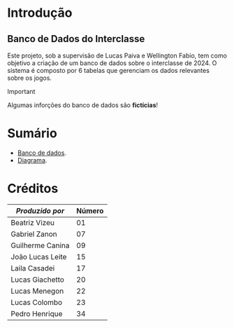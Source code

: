 # Introdução
## Banco de Dados do Interclasse
Este projeto, sob a supervisão de Lucas Paiva e Wellington Fabio, tem como objetivo a criação de um banco de dados sobre o interclasse de 2024. O sistema é composto por 6 tabelas que gerenciam os dados relevantes sobre os jogos.
> [!IMPORTANT]
> Algumas inforções do banco de dados são **fictícias**!

# Sumário
- [Banco de dados](interclasse.sql).
- [Diagrama](diagrama.sql).

# Créditos

|_Produzido por_|Número|
|-|-|
|Beatriz Vizeu|01|
|Gabriel Zanon|07|
|Guilherme Canina|09|
|João Lucas Leite|15|
|Laila Casadei|17|
|Lucas Giachetto|20|
|Lucas Menegon|22|
|Lucas Colombo|23|
|Pedro Henrique|34|

